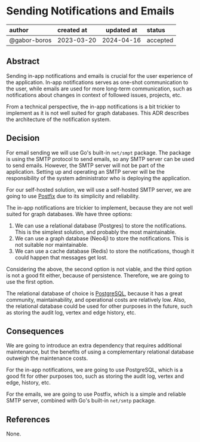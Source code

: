 # Sending Notifications and Emails

| author       | created at | updated at | status   |
| :----------- | :--------- | ---------- | :------- |
| @gabor-boros | 2023-03-20 | 2024-04-16 | accepted |

## Abstract

Sending in-app notifications and emails is crucial for the user experience of
the application. In-app notifications serves as one-shot communication to the
user, while emails are used for more long-term communication, such as
notifications about changes in context of followed issues, projects, etc.

From a technical perspective, the in-app notifications is a bit trickier to
implement as it is not well suited for graph databases. This ADR describes the
architecture of the notification system.

## Decision

For email sending we will use Go's built-in `net/smpt` package. The package is
using the SMTP protocol to send emails, so any SMTP server can be used to send
emails. However, the SMTP server will not be part of the application. Setting
up and operating an SMTP server will be the responsibility of the system
administrator who is deploying the application.

For our self-hosted solution, we will use a self-hosted SMTP server, we are
going to use [Postfix] due to its simplicity and reliability.

The in-app notifications are trickier to implement, because they are not well
suited for graph databases. We have three options:

1. We can use a relational database (Postgres) to store the notifications. This
   is the simplest solution, and probably the most maintainable.
2. We can use a graph database (Neo4j) to store the notifications. This is not
   suitable nor maintainable.
3. We can use a cache database (Redis) to store the notifications, though it
   could happen that messages get lost.

Considering the above, the second option is not viable, and the third option is
not a good fit either, because of persistence. Therefore, we are going to use
the first option.

The relational database of choice is [PostgreSQL], because it has a great
community, maintainability, and operational costs are relatively low. Also, the
relational database could be used for other purposes in the future, such as
storing the audit log, vertex and edge history, etc.

[Postfix]: http://www.postfix.org/
[PostgreSQL]: https://www.postgresql.org/

## Consequences

We are going to introduce an extra dependency that requires additional
maintenance, but the benefits of using a complementary relational database
outweigh the maintenance costs.

For the in-app notifications, we are going to use PostgreSQL, which is a good
fit for other purposes too, such as storing the audit log, vertex and edge,
history, etc.

For the emails, we are going to use Postfix, which is a simple and reliable
SMTP server, combined with Go's built-in `net/smtp` package.

## References

None.
